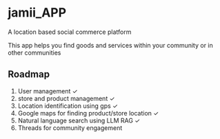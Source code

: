 # jamii_APP

A location based social commerce platform

This app helps you find goods and services within your community or in other communities


## Roadmap
1. User management ✓ 
2. store and product management ✓
3. Location identification using gps ✓
4. Google maps for finding product/store location ✓
5. Natural language search using LLM RAG ✓
6. Threads for community engagement

 
